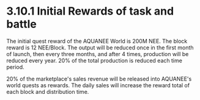 # 3.10.1 Initial Rewards of task and battle

The initial quest reward of the AQUANEE World is 200M NEE. The block reward is 12 NEE/Block. The output will be reduced once in the first month of launch, then every three months, and after 4 times, production will be reduced every year. 20% of the total production is reduced each time period.

20% of the marketplace's sales revenue will be released into AQUANEE's world quests as rewards. The daily sales will increase the reward total of each block and distribution time.